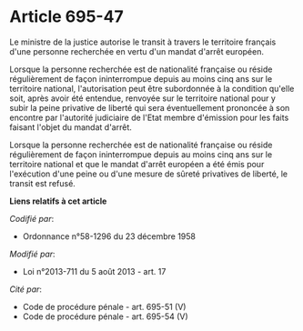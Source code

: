 # Article 695-47

Le ministre de la justice autorise le transit à travers le territoire français d'une personne recherchée en vertu d'un mandat
d'arrêt européen.

Lorsque la personne recherchée est de nationalité française ou réside régulièrement de façon ininterrompue depuis au moins
cinq ans sur le territoire national, l'autorisation peut être subordonnée à la condition qu'elle soit, après avoir été
entendue, renvoyée sur le territoire national pour y subir la peine privative de liberté qui sera éventuellement prononcée à
son encontre par l'autorité judiciaire de l'Etat membre d'émission pour les faits faisant l'objet du mandat d'arrêt.

Lorsque la personne recherchée est de nationalité française ou réside régulièrement de façon ininterrompue depuis au moins
cinq ans sur le territoire national et que le mandat d'arrêt européen a été émis pour l'exécution d'une peine ou d'une mesure
de sûreté privatives de liberté, le transit est refusé.

**Liens relatifs à cet article**

_Codifié par_:

  - Ordonnance n°58-1296 du 23 décembre 1958

_Modifié par_:

  - Loi n°2013-711 du 5 août 2013 - art. 17

_Cité par_:

  - Code de procédure pénale - art. 695-51 (V)
  - Code de procédure pénale - art. 695-54 (V)
